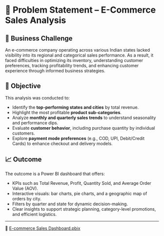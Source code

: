 # 📌 Problem Statement – E-Commerce Sales Analysis

## 🧩 Business Challenge

An e-commerce company operating across various Indian states lacked visibility into its regional and categorical sales performance. As a result, it faced difficulties in optimizing its inventory, understanding customer preferences, tracking profitability trends, and enhancing customer experience through informed business strategies.

## 🎯 Objective

This analysis was conducted to:

- Identify the **top-performing states and cities** by total revenue.
- Highlight the most profitable **product sub-categories**.
- Analyze **monthly and quarterly sales trends** to understand seasonality and performance dips.
- Evaluate **customer behavior**, including purchase quantity by individual customers.
- Explore **payment mode preferences** (e.g., COD, UPI, Debit/Credit Cards) to enhance checkout and delivery models.

## 📈 Outcome

The outcome is a Power BI dashboard that offers:

- KPIs such as Total Revenue, Profit, Quantity Sold, and Average Order Value (AOV).
- Interactive visuals: bar charts, pie charts, and a geographic map of orders by city.
- Filters by quarter and state for dynamic decision-making.
- Clear insights to support strategic planning, category-level promotions, and efficient logistics.

---

🔗 [E-commerce Sales Dashboard.pbix](./E-Commerce-Sales-Dashboard.pbix)


